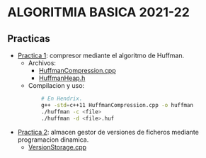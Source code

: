 # ALGORITMIA BASICA 2021-22
## Practicas
- [Practica 1](https://github.com/ddevigner/ab21-22/tree/main/HuffmanCompression): compresor mediante el algoritmo de Huffman.
    - Archivos:
        - [HuffmanCompression.cpp](https://github.com/ddevigner/ab21-22/blob/main/HuffmanCompression/HuffmanCompression.cpp)
        - [HuffmanHeap.h](https://github.com/ddevigner/ab21-22/blob/main/HuffmanCompression/HuffmanHeap.h)
    - Compilacion y uso:
        ```bash
            # En Hendrix.
            g++ -std=c++11 HuffmanCompression.cpp -o huffman
            ./huffman -c <file>
            ./huffman -d <file>.huf
        ```
- [Practica 2](https://github.com/ddevigner/ab21-22/tree/main/VersionStorage): almacen gestor de versiones de ficheros mediante programacion dinamica.
    - [VersionStorage.cpp](https://github.com/ddevigner/ab21-22/blob/main/VersionStorage/VersionStorage.cpp)
